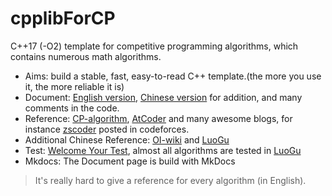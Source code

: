 # cpplibForCP

C++17 (-O2) template for competitive programming algorithms, which contains numerous math algorithms.

- Aims: build a stable, fast, easy-to-read C++ template.(the more you use it, the more reliable it is)
- Document: [English version](https://izlyforever.github.io/cpplibforCP/index), [Chinese version](https://izlyforever.github.io/cpplibforCP/cn) for addition, and many comments in the code.
- Reference: [CP-algorithm](https://cp-algorithms.com/), [AtCoder](https://github.com/atcoder/ac-library) and many awesome blogs, for instance [zscoder](https://codeforces.com/profile/zscoder) posted in codeforces.
- Additional Chinese Reference: [OI-wiki](https://oi-wiki.org/) and [LuoGu](https://www.luogu.com.cn/)
- Test: [Welcome Your Test](test), almost all algorithms are tested in [LuoGu](https://www.luogu.com.cn/)
- Mkdocs: The Document page is build with MkDocs

> It's really hard to give a reference for every algorithm (in English).